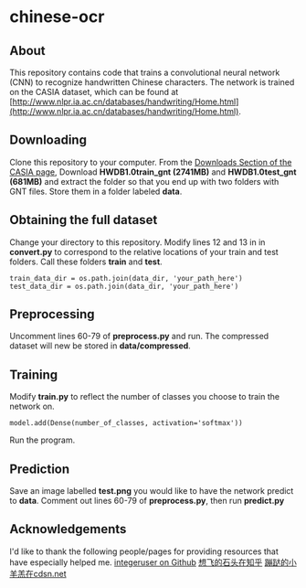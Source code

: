 # chinese-ocr


## About
This repository contains code that trains a convolutional neural network (CNN) to recognize handwritten Chinese characters. The network is trained on the CASIA dataset, which can be found at [http://www.nlpr.ia.ac.cn/databases/handwriting/Home.html](http://www.nlpr.ia.ac.cn/databases/handwriting/Home.html).

## Downloading
Clone this repository to your computer. From the [Downloads Section of the CASIA page](http://www.nlpr.ia.ac.cn/databases/handwriting/Download.html), Download **HWDB1.0train_gnt (2741MB)** and **HWDB1.0test_gnt (681MB)** and extract the folder so that you end up with two folders with GNT files. Store them in a folder labeled **data**.

## Obtaining the full dataset
Change your directory to this repository. Modify lines 12 and 13 in in **convert.py** to correspond to the relative locations of your train and test folders. Call these folders **train** and **test**.
```
train_data_dir = os.path.join(data_dir, 'your_path_here')
test_data_dir = os.path.join(data_dir, 'your_path_here')
```

## Preprocessing
Uncomment lines 60-79 of **preprocess.py** and run. The compressed dataset will new be stored in **data/compressed**.

## Training
Modify **train.py** to reflect the number of classes you choose to train the network on. 
```
model.add(Dense(number_of_classes, activation='softmax'))
```
Run the program.

## Prediction
Save an image labelled **test.png** you would like to have the network predict to **data**. Comment out lines 60-79 of **preprocess.py**, then run **predict.py**


## Acknowledgements
I'd like to thank the following people/pages for providing resources that have especially helped me.
[integeruser on Github](https://github.com/integeruser/CASIA-HWDB1.1-cnn)
[想飞的石头在知乎](https://zhuanlan.zhihu.com/p/24698483)
[蹦跶的小羊羔在cdsn.net](https://blog.csdn.net/yql_617540298/article/details/82740382)

